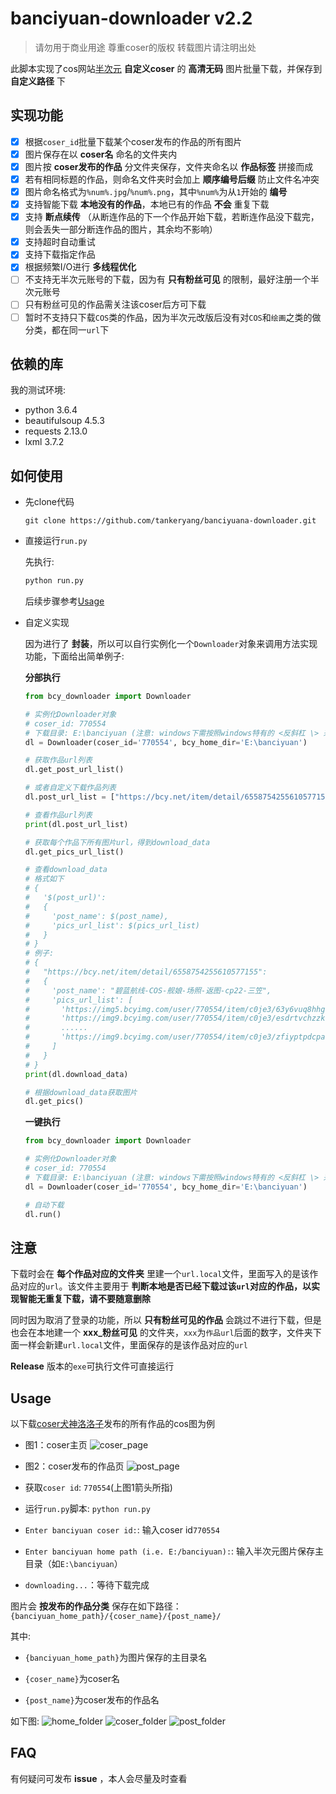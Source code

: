 # banciyuan-downloader v2.2

> 请勿用于商业用途 尊重coser的版权 转载图片请注明出处

此脚本实现了cos网站[半次元](https://bcy.net) __自定义coser__ 的 __高清无码__ 图片批量下载，并保存到 __自定义路径__ 下

## 实现功能

* [x] 根据`coser_id`批量下载某个coser发布的作品的所有图片
* [x] 图片保存在以 __coser名__ 命名的文件夹内
* [x] 图片按 __coser发布的作品__ 分文件夹保存，文件夹命名以 __作品标签__ 拼接而成
* [x] 若有相同标题的作品，则命名文件夹时会加上 __顺序编号后缀__ 防止文件名冲突
* [x] 图片命名格式为`%num%.jpg`/`%num%.png`，其中`%num%`为从`1`开始的 __编号__
* [x] 支持智能下载 __本地没有的作品__，本地已有的作品 __不会__ 重复下载
* [x] 支持 __断点续传__ （从断连作品的下一个作品开始下载，若断连作品没下载完，则会丢失一部分断连作品的图片，其余均不影响）
* [x] 支持超时自动重试
* [x] 支持下载指定作品
* [x] 根据频繁I/O进行 __多线程优化__
* [ ] 不支持无半次元账号的下载，因为有 __只有粉丝可见__ 的限制，最好注册一个半次元账号
* [ ] 只有粉丝可见的作品需关注该coser后方可下载
* [ ] 暂时不支持只下载`COS`类的作品，因为半次元改版后没有对`COS`和`绘画`之类的做分类，都在同一`url`下

## 依赖的库

我的测试环境:

* python 3.6.4
* beautifulsoup 4.5.3
* requests 2.13.0
* lxml 3.7.2

## 如何使用

* 先clone代码
    ```shell
    git clone https://github.com/tankeryang/banciyuana-downloader.git
    ```

* 直接运行`run.py`

    先执行:
    ```python
    python run.py
    ```

    后续步骤参考[Usage](#usage)

* 自定义实现

    因为进行了 __封装__，所以可以自行实例化一个`Downloader`对象来调用方法实现功能，下面给出简单例子:

    __分部执行__
    ```python
    from bcy_downloader import Downloader

    # 实例化Downloader对象
    # coser_id: 770554
    # 下载目录: E:\banciyuan (注意: windows下需按照windows特有的 <反斜杠 \> 来分隔路径，如 E:\xxx\pictures\banciyuan)
    dl = Downloader(coser_id='770554', bcy_home_dir='E:\banciyuan')

    # 获取作品url列表
    dl.get_post_url_list()

    # 或者自定义下载作品列表
    dl.post_url_list = ["https://bcy.net/item/detail/6558754255610577155", "https://bcy.net/item/detail/6554677621064466692"]

    # 查看作品url列表
    print(dl.post_url_list)

    # 获取每个作品下所有图片url，得到download_data
    dl.get_pics_url_list()

    # 查看download_data
    # 格式如下
    # {
    #   '$(post_url)':
    #   {
    #     'post_name': $(post_name),
    #     'pics_url_list': $(pics_url_list)
    #   }
    # }
    # 例子:
    # {
    #   "https://bcy.net/item/detail/6558754255610577155":
    #   {
    #     'post_name': "碧蓝航线-COS-舰娘-场照-返图-cp22-三笠",
    #     'pics_url_list': [
    #       'https://img5.bcyimg.com/user/770554/item/c0je3/63y6vuq8hhgfmge7nrqcaqkpspyfszj5.jpg?1',
    #       'https://img9.bcyimg.com/user/770554/item/c0je3/esdrtvchzzkfzm74ezd8idx04ennjjfr.jpg?2',
    #       ......
    #       'https://img9.bcyimg.com/user/770554/item/c0je3/zfiyptpdcpasyz0itzh7ndtmpiysw8uy.jpg?9'
    #     ]
    #   }
    # }
    print(dl.download_data)

    # 根据download_data获取图片
    dl.get_pics()
    ```

    __一键执行__
    ```python
    from bcy_downloader import Downloader

    # 实例化Downloader对象
    # coser_id: 770554
    # 下载目录: E:\banciyuan (注意: windows下需按照windows特有的 <反斜杠 \> 来分隔路径，如 E:\xxx\pictures\banciyuan)
    dl = Downloader(coser_id='770554', bcy_home_dir='E:\banciyuan')

    # 自动下载
    dl.run()
    ```

## 注意

下载时会在 __每个作品对应的文件夹__ 里建一个`url.local`文件，里面写入的是该作品对应的`url`。该文件主要用于 __判断本地是否已经下载过该`url`对应的作品，以实现智能无重复下载，请不要随意删除__

同时因为取消了登录的功能，所以 __只有粉丝可见的作品__ 会跳过不进行下载，但是也会在本地建一个 __xxx_粉丝可见__ 的文件夹，`xxx`为`作品url`后面的数字，文件夹下面一样会新建`url.local`文件，里面保存的是该作品对应的`url`

__Release__ 版本的`exe`可执行文件可直接运行

## Usage

以下载[coser犬神洛洛子](https://bcy.net/u/770554)发布的所有作品的cos图为例

* 图1：coser主页
    ![coser_page](https://github.com/tankeryang/banciyuan-downloader/blob/master/README/coser_page.png)

* 图2：coser发布的作品页
    ![post_page](https://github.com/tankeryang/banciyuan-downloader/blob/master/README/post_page.png)

* 获取`coser id`: `770554`(上图1箭头所指)

* 运行`run.py`脚本: `python run.py`

* `Enter banciyuan coser id:`: 输入coser id```770554```

* `Enter banciyuan home path (i.e. E:/banciyuan):`: 输入半次元图片保存主目录（如`E:\banciyuan`）

* `downloading...`：等待下载完成

图片会 __按发布的作品分类__ 保存在如下路径：`{banciyuan_home_path}/{coser_name}/{post_name}/`

其中:

* `{banciyuan_home_path}`为图片保存的主目录名

* `{coser_name}`为coser名

* `{post_name}`为coser发布的作品名

如下图:
![home_folder](https://github.com/tankeryang/banciyuan-downloader/blob/master/README/home_folder.png)
![coser_folder](https://github.com/tankeryang/banciyuan-downloader/blob/master/README/coser_folder.png)
![post_folder](https://github.com/tankeryang/banciyuan-downloader/blob/master/README/post_folder.png)

## FAQ

有何疑问可发布 __issue__ ，本人会尽量及时查看